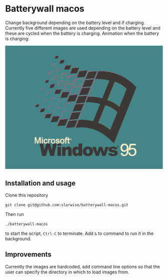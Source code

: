 # Batterywall macos

Change background depending on the battery level and if charging. Currently five
different images are used depending on the battery level and these are cycled
when the battery is charging. Animation when the battery is charging:

![Preview of battery charging animation](battery-charging.gif)

## Installation and usage

Clone this repository

```
git clone git@github.com:slarwise/batterywall-macos.git
```

Then run 

```
./batterywall-macos
```

to start the script, `Ctrl-C` to terminate. Add `&` to command to run it in the
background.

## Improvements

Currently the images are hardcoded, add command line options so that the user
can specify the directory in which to load images from.
